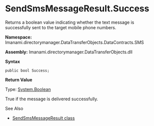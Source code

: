 # SendSmsMessageResult.Success

Returns a boolean value indicating whether the text message is successfully sent to the target
mobile phone numbers.

**Namespace:** Imanami.directorymanager.DataTransferObjects.DataContracts.SMS

**Assembly:** Imanami.directorymanager.DataTransferObjects.dll

**Syntax**

```
public bool Success;
```

**Return Value**

Type: [System.Boolean](http://msdn.microsoft.com/en-us/library/system.boolean.aspx)

True if the message is delivered successfully.

See Also

- [SendSmsMessageResult class](/docs/directorymanager/11.0/directorymanager/admincenter/smsgateway/custom/sendsmsmessageresult/class.md)
